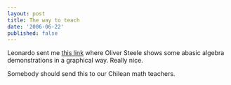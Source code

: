 ```yaml
---
layout: post
title: The way to teach
date: '2006-06-22'
published: false
---
```


Leonardo sent me [this link][1] where Oliver Steele shows some abasic algebra demonstrations in a graphical way. Really nice.

Somebody should send this to our Chilean math teachers.

[1]: http://osteele.com/archives/2004/12/visualizing-basic-algebra

